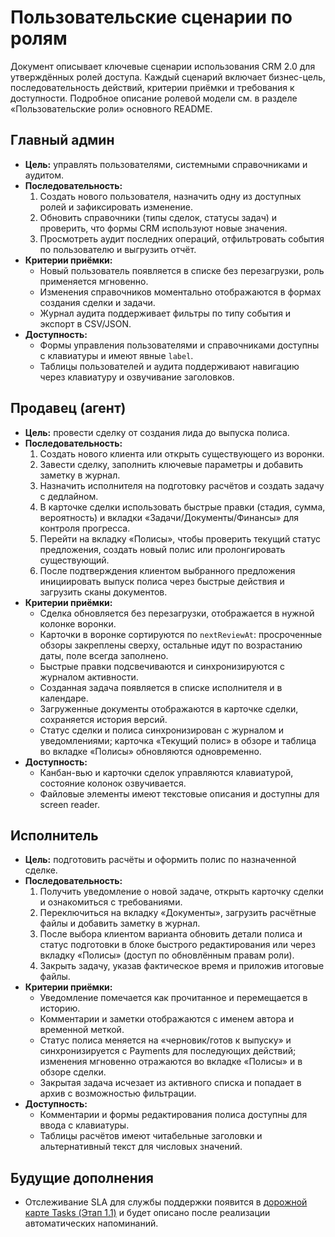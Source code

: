 # Пользовательские сценарии по ролям

Документ описывает ключевые сценарии использования CRM 2.0 для утверждённых ролей доступа. Каждый сценарий включает бизнес-цель, последовательность действий, критерии приёмки и требования к доступности. Подробное описание ролевой модели см. в разделе «Пользовательские роли» основного README.

## Главный админ
- **Цель:** управлять пользователями, системными справочниками и аудитом.
- **Последовательность:**
  1. Создать нового пользователя, назначить одну из доступных ролей и зафиксировать изменение.
  2. Обновить справочники (типы сделок, статусы задач) и проверить, что формы CRM используют новые значения.
  3. Просмотреть аудит последних операций, отфильтровать события по пользователю и выгрузить отчёт.
- **Критерии приёмки:**
  - Новый пользователь появляется в списке без перезагрузки, роль применяется мгновенно.
  - Изменения справочников моментально отображаются в формах создания сделки и задачи.
  - Журнал аудита поддерживает фильтры по типу события и экспорт в CSV/JSON.
- **Доступность:**
  - Формы управления пользователями и справочниками доступны с клавиатуры и имеют явные `label`.
  - Таблицы пользователей и аудита поддерживают навигацию через клавиатуру и озвучивание заголовков.

## Продавец (агент)
- **Цель:** провести сделку от создания лида до выпуска полиса.
- **Последовательность:**
  1. Создать нового клиента или открыть существующего из воронки.
  2. Завести сделку, заполнить ключевые параметры и добавить заметку в журнал.
  3. Назначить исполнителя на подготовку расчётов и создать задачу с дедлайном.
  4. В карточке сделки использовать быстрые правки (стадия, сумма, вероятность) и вкладки «Задачи/Документы/Финансы» для контроля прогресса.
  5. Перейти на вкладку «Полисы», чтобы проверить текущий статус предложения, создать новый полис или пролонгировать существующий.
  6. После подтверждения клиентом выбранного предложения инициировать выпуск полиса через быстрые действия и загрузить сканы документов.
- **Критерии приёмки:**
  - Сделка обновляется без перезагрузки, отображается в нужной колонке воронки.
  - Карточки в воронке сортируются по `nextReviewAt`: просроченные обзоры закреплены сверху, остальные идут по возрастанию даты, поле всегда заполнено.
  - Быстрые правки подсвечиваются и синхронизируются с журналом активности.
  - Созданная задача появляется в списке исполнителя и в календаре.
  - Загруженные документы отображаются в карточке сделки, сохраняется история версий.
  - Статус сделки и полиса синхронизирован с журналом и уведомлениями; карточка «Текущий полис» в обзоре и таблица во вкладке «Полисы» обновляются одновременно.
- **Доступность:**
  - Канбан-вью и карточки сделок управляются клавиатурой, состояние колонок озвучивается.
  - Файловые элементы имеют текстовые описания и доступны для screen reader.

## Исполнитель
- **Цель:** подготовить расчёты и оформить полис по назначенной сделке.
- **Последовательность:**
  1. Получить уведомление о новой задаче, открыть карточку сделки и ознакомиться с требованиями.
  2. Переключиться на вкладку «Документы», загрузить расчётные файлы и добавить заметку в журнал.
  3. После выбора клиентом варианта обновить детали полиса и статус подготовки в блоке быстрого редактирования или через вкладку «Полисы» (доступ по обновлённым правам роли).
  4. Закрыть задачу, указав фактическое время и приложив итоговые файлы.
- **Критерии приёмки:**
  - Уведомление помечается как прочитанное и перемещается в историю.
  - Комментарии и заметки отображаются с именем автора и временной меткой.
  - Статус полиса меняется на «черновик/готов к выпуску» и синхронизируется с Payments для последующих действий; изменения мгновенно отражаются во вкладке «Полисы» и в обзоре сделки.
  - Закрытая задача исчезает из активного списка и попадает в архив с возможностью фильтрации.
- **Доступность:**
  - Комментарии и формы редактирования полиса доступны для ввода с клавиатуры.
  - Таблицы расчётов имеют читабельные заголовки и альтернативный текст для числовых значений.


## Будущие дополнения

* Отслеживание SLA для службы поддержки появится в [дорожной карте Tasks (Этап 1.1)](../delivery-plan.md#2-приоритизация-последующих-этапов) и будет описано после реализации автоматических напоминаний.
